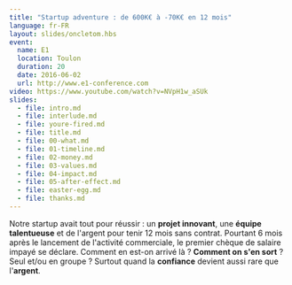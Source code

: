 ```yaml
---
title: "Startup adventure : de 600K€ à -70K€ en 12 mois"
language: fr-FR
layout: slides/oncletom.hbs
event:
  name: E1
  location: Toulon
  duration: 20
  date: 2016-06-02
  url: http://www.e1-conference.com
video: https://www.youtube.com/watch?v=NVpH1w_aSUk
slides:
  - file: intro.md
  - file: interlude.md
  - file: youre-fired.md
  - file: title.md
  - file: 00-what.md
  - file: 01-timeline.md
  - file: 02-money.md
  - file: 03-values.md
  - file: 04-impact.md
  - file: 05-after-effect.md
  - file: easter-egg.md
  - file: thanks.md
---
```


Notre startup avait tout pour réussir : un **projet innovant**, une **équipe talentueuse** et de l'argent pour tenir 12 mois sans contrat. Pourtant 6 mois après le lancement de l'activité commerciale, le premier chèque de salaire impayé se déclare. Comment en est-on arrivé là ? **Comment on s'en sort** ? Seul et/ou en groupe ? Surtout quand la **confiance** devient aussi rare que l'**argent**.

